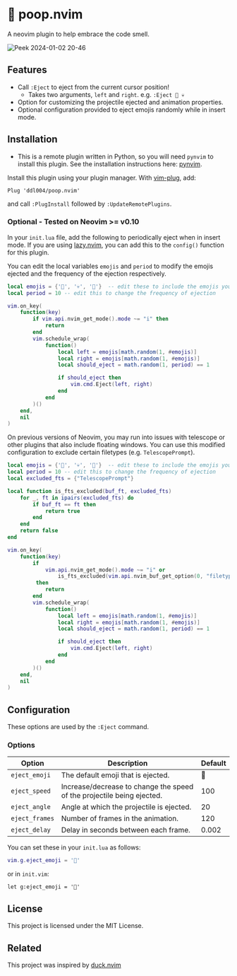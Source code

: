 # 💩 poop.nvim
A neovim plugin to help embrace the code smell.

![Peek 2024-01-02 20-46](https://github.com/ddl004/poop.nvim/assets/18647028/236436d8-971e-4880-bb3c-15de9e1c6827)

## Features
- Call `:Eject` to eject from the current cursor position!
    - Takes two arguments, `left` and `right`. e.g. `:Eject 💩 💀`
- Option for customizing the projectile ejected and animation properties.
- Optional configuration provided to eject emojis randomly while in insert mode.

## Installation
- This is a remote plugin written in Python, so you will need `pynvim` to install this plugin. See the installation instructions here: [pynvim](https://github.com/neovim/pynvim?tab=readme-ov-file#install).

Install this plugin using your plugin manager. With [vim-plug](https://github.com/junegunn/vim-plug), add:
```
Plug 'ddl004/poop.nvim'
```
and call `:PlugInstall` followed by `:UpdateRemotePlugins`.

### Optional - Tested on Neovim >= v0.10

In your `init.lua` file, add the following to periodically eject when in insert mode.
If you are using [lazy.nvim](https://github.com/folke/lazy.nvim), you can add this to the `config()` function for this plugin. 

You can edit the local variables `emojis` and `period` to modify the emojis ejected and the frequency of the ejection respectively.
```lua
local emojis = {'💩', '💀', '👻'}  -- edit these to include the emojis you want ejected
local period = 10 -- edit this to change the frequency of ejection

vim.on_key(
    function(key)
        if vim.api.nvim_get_mode().mode ~= "i" then
            return
        end
        vim.schedule_wrap(
            function()
                local left = emojis[math.random(1, #emojis)]
                local right = emojis[math.random(1, #emojis)]
                local should_eject = math.random(1, period) == 1

                if should_eject then
                    vim.cmd.Eject(left, right)
                end
            end
        )()
    end,
    nil
)
```

On previous versions of Neovim, you may run into issues with telescope or other plugins that also include floating windows.
You can use this modified configuration to exclude certain filetypes (e.g. `TelescopePrompt`).
```lua
local emojis = {'💩', '💀', '👻'}  -- edit these to include the emojis you want ejected
local period = 10 -- edit this to change the frequency of ejection
local excluded_fts = {"TelescopePrompt"}

local function is_fts_excluded(buf_ft, excluded_fts)
    for _, ft in ipairs(excluded_fts) do
        if buf_ft == ft then
            return true
        end
    end
    return false
end

vim.on_key(
    function(key)
        if
            vim.api.nvim_get_mode().mode ~= "i" or
                is_fts_excluded(vim.api.nvim_buf_get_option(0, "filetype"), excluded_fts)
         then
            return
        end
        vim.schedule_wrap(
            function()
                local left = emojis[math.random(1, #emojis)]
                local right = emojis[math.random(1, #emojis)]
                local should_eject = math.random(1, period) == 1

                if should_eject then
                    vim.cmd.Eject(left, right)
                end
            end
        )()
    end,
    nil
)
```

## Configuration
These options are used by the `:Eject` command.

### Options
| Option         | Description                                                            | Default |
|----------------|------------------------------------------------------------------------|---------|
| `eject_emoji`  | The default emoji that is ejected.                                     | 💩      |
| `eject_speed`  | Increase/decrease to change the speed of the projectile being ejected. | 100     |
| `eject_angle`  | Angle at which the projectile is ejected.                              | 20      |
| `eject_frames` | Number of frames in the animation.                                     | 120     |
| `eject_delay`  | Delay in seconds between each frame.                                   | 0.002   |


You can set these in your `init.lua` as follows:
```lua
vim.g.eject_emoji = '💩'
```
or in `init.vim`:
```vim
let g:eject_emoji = '💩'
```

## License
This project is licensed under the MIT License.

## Related
This project was inspired by [duck.nvim](https://github.com/tamton-aquib/duck.nvim)
